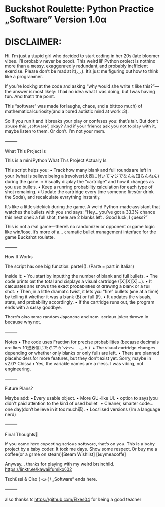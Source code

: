 # Buckshot Roulette: Python Practice „Software” Version 1.0α

# DISCLAIMER:
Hi. I’m just a stupid girl who decided to start coding in her 20s (late bloomer vibes, I’ll probably never be good).
This weird lil’ Python project is nothing more than a messy, exaggeratedly redundant, and probably inefficient exercise. Please don’t be mad at it(◞‸◟). It’s just me figuring out how to think like a programmer.

If you’re looking at the code and asking “why would she write it like this?”—the answer is most likely: I had no idea what I was doing, but I was having fun. And that’s the point.

This “software” was made for laughs, chaos, and a bit(too much) of mathematical curiosity(and a bored autistic mind at work :З).

So if you run it and it breaks your play or confuses you: that’s fair.
But don’t abuse this „software”, okay?
And if your friends ask you not to play with it, maybe listen to them. Or don’t. I’m not your mom.

⸻

What This Project Is

This is a mini Python What This Project Actually Is

This script helps you:
	•	Track how many blank and full rounds are left in your (what is believe being a )revolver(火器に付いてマジでなんも知らんねん) during the game.
	•	Visually display the “cartridge” and how it changes as you use bullets.
	•	Keep a running probability calculation for each type of shot remaining.
	•	Update the cartridge every time someone fires(or drink the Soda), and recalculate everything instantly.

It’s like a little sidekick during the game.
A weird Python-made assistant that watches the bullets with you and says:
“Hey… you’ve got a 33.3% chance this next one’s a full shot, there are 2 blanks left . Good luck, I guess?”

This is not a real game—there’s no randomizer or opponent or game logic like win/lose.
It’s more of a… dramatic bullet management interface for the game Buckshot roulette.

⸻

How It Works

The script has one big function: parte1(). (Parte = part in Italian)

Inside it:
	•	You start by inputting the number of blank and full bullets.
	•	The code prints out the total and displays a visual cartridge ([X][X][X]...).
	•	It calculates and shows the exact probabilities of drawing a blank or a full shot.
	•	Then, in a little dramatic twist, it lets you “fire” bullets (one at a time) by telling it whether it was a blank (B) or full (F).
	•	It updates the visuals, stats, and probability accordingly.
	•	If the cartridge runs out, the program ends with a sassy goodbye.

There’s also some random Japanese and semi-serious jokes thrown in because why not.

⸻

Notes
	•	The code uses Fraction for precise probabilities (because decimals are liars 10進数信じたらアカンわ〜　-_-b ).
	•	The visual cartridge changes depending on whether only blanks or only fulls are left.
	•	There are planned placeholders for more features, but they don’t exist yet. Sorry, maybe in v2.0? Chissà 
	•	Yes, the variable names are a mess. I was vibing, not engineering.

⸻

Future Plans?

Maybe add:
	•	Every usable object.
	•	More GUI-like UI.
	•	option to says(you didn’t paid attention to the kind of used bullet .
	•	Cleaner, smarter code… one day(don’t believe in it too much草).
     •     Localised versions (I’m a language nerd)

⸻

Final Thoughts🧐

If you came here expecting serious software, that’s on you.
This is a baby project by a baby coder.
It took me days. Show some respect. Or buy me a coffee(or a game on steam)[Steam Wishlist] [buymeacoffe] 

Anyway… thanks for playing with my weird brainchild.
https://linktr.ee/kawaiifumiko002

Tschüssi & Ciao (･ω･)/
„Software“ ends here.

⸻

also thanks to https://github.com/Elxes04 for being a good teacher

